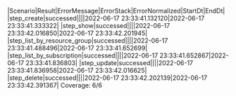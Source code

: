 |Scenario|Result|ErrorMessage|ErrorStack|ErrorNormalized|StartDt|EndDt|
|step_create|successed||||2022-06-17 23:33:41.132120|2022-06-17 23:33:41.333322|
|step_show|successed||||2022-06-17 23:33:42.016850|2022-06-17 23:33:42.201945|
|step_list_by_resource_group|successed||||2022-06-17 23:33:41.488496|2022-06-17 23:33:41.652699|
|step_list_by_subscription|successed||||2022-06-17 23:33:41.652867|2022-06-17 23:33:41.836803|
|step_update|successed||||2022-06-17 23:33:41.836958|2022-06-17 23:33:42.016625|
|step_delete|successed||||2022-06-17 23:33:42.202139|2022-06-17 23:33:42.391367|
Coverage: 6/6
